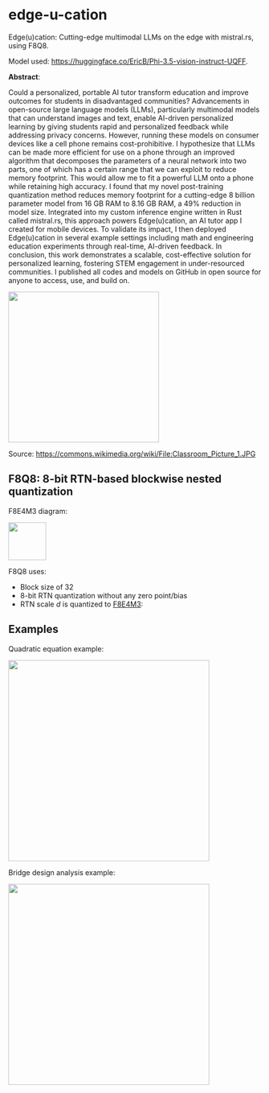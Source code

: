 # edge-u-cation
Edge(u)cation: Cutting-edge multimodal LLMs on the edge with mistral.rs, using F8Q8.

Model used: https://huggingface.co/EricB/Phi-3.5-vision-instruct-UQFF.

**Abstract**:

Could a personalized, portable AI tutor transform education and improve outcomes for students in disadvantaged communities? Advancements in open-source large language models (LLMs), particularly multimodal models that can understand images and text, enable AI-driven personalized learning by giving students rapid and personalized feedback while addressing privacy concerns. However, running these models on consumer devices like a cell phone remains cost-prohibitive. I hypothesize that LLMs can be made more efficient for use on a phone through an improved algorithm that decomposes the parameters of a neural network into two parts, one of which has a certain range that we can exploit to reduce memory footprint. This would allow me to fit a powerful LLM onto a phone while retaining high accuracy. I found that my novel post-training quantization method reduces memory footprint for a cutting-edge 8 billion parameter model from 16 GB RAM to 8.16 GB RAM, a 49\% reduction in model size. Integrated into my custom inference engine written in Rust called mistral.rs, this approach powers Edge(u)cation, an AI tutor app I created for mobile devices. To validate its impact, I then deployed Edge(u)cation in several example settings including math and engineering education experiments through real-time, AI-driven feedback. In conclusion, this work demonstrates a scalable, cost-effective solution for personalized learning, fostering STEM engagement in under-resourced communities. I published all codes and models on GitHub in open source for anyone to access, use, and build on.

<img src = https://github.com/user-attachments/assets/4c575176-105c-47b2-a620-e8a008f7f135 height = 300></img>

Source: https://commons.wikimedia.org/wiki/File:Classroom_Picture_1.JPG

## F8Q8: 8-bit RTN-based blockwise nested quantization
F8E4M3 diagram:

<img src = https://github.com/user-attachments/assets/5de826f2-5c50-4a75-b9dd-f54b9e3e8d46 height = 75></img>

F8Q8 uses:
- Block size of 32
- 8-bit RTN quantization without any zero point/bias
- RTN scale $d$ is quantized to [F8E4M3](https://github.com/EricLBuehler/float8):

## Examples

Quadratic equation example:

<img src = https://github.com/user-attachments/assets/f41850c8-15f2-4997-a1ec-ea6694109022 height = 400></img>

Bridge design analysis example:

<img src = https://github.com/user-attachments/assets/67db5b2a-89a7-4898-952d-bfd85608bb88 height = 400></img>

